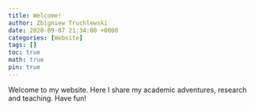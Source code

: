 ```yaml
---
title: Welcome!
author: Zbigniew Truchlewski
date: 2020-09-07 21:34:00 +0000
categories: [Website]
tags: []
toc: true
math: true
pin: true
---
```


Welcome to my website. Here I share my academic adventures, research and teaching. Have fun!

<!-- $$
\begin{align} 	
\centering
& \text{(1)} &  A_i                     & \sim \mathrm{Binomial}( 1 , p_i ) \flab{likelihood} \\
& \text{(2)} & \mathrm{logit}(p_i)      & = \alpha + \gamma_{\mathrm{country[i]}} + \alpha_{\mathrm{year[j]}} + \beta_{\textsw{\textbf{X}}}^\text{Controls} \flab{model} \\
& \text{(3)} & \alpha                   & \thicksim \mathcal{N}(0, 10) \flab{prior for intercept} \\
& \text{(4)} & \gamma                   & \thicksim \mathcal{MVNormal}([0, 0], \textsw{\textbf{K}}) \flab{prior for intercepts}  \\
& \text{(5)} & \textsw{\textbf{K}}_{ij} & = \eta^2 \mathrm{exp}(-\rho^2D^2_{ij}) + \delta_{ij}\sigma^2 \flab{define covariance matrix} \\
& \text{(6)} & \eta^2                   & \thicksim \mathcal{HC}(0, 1) \flab{prior for maximum covariance} \\
& \text{(7)} & \rho^2                   & \thicksim \mathcal{HC}(0, 1) \flab{prior for rate of decline} \\
& \text{(8)} & \sigma^2                 & \thicksim \mathcal{HC}(0, 1) \flab{prior for within-group covariance} \\
& \text{(9)} & \beta_{\textsw{\textbf{X}}}^\text{Controls} & \thicksim \mathcal{N}(0, 1) \flab{prior for controls} \\
& \text{(10)} & \alpha_{\mathrm{year}}   & \thicksim \mathcal{N}(0, \sigma_{\mathrm{year}}) \flab{prior for $\alpha_{\mathrm{year}}$} \\
& \text{(11)} & \sigma_{\mathrm{year}}   & \thicksim \mathcal{HC}(0, 1) \flab{prior for standard deviation of year} \\
\end{align}
$$

```r
library(plm)

robust.se <- function(fm, clvar){
    # R-codes (www.r-project.org) for computing
    # clustered-standard errors. Mahmood Arai, Jan 26, 2008.
    # The arguments of the function are:
    # fitted model, cluster1 and cluster2
    # You need to install libraries `sandwich' and `lmtest'
  library(sandwich);library(lmtest);
  x <- eval(fm$call$data, envir = parent.frame())
  if ("polr" %in% class(fm)) {
    require(MASS)
    cluster <- x[rownames(predict(fm, type = "probs")), clvar]
  } else {
    cluster <- x[names(predict(fm)), clvar]
  }
  M <- length(unique(cluster))
  N <- length(cluster)
  K <- dim(vcov(fm))[1]
  dfc <- (M/(M-1))*((N-1)/(N-K))
  uj  <- apply(estfun(fm),2, function(x) tapply(x, cluster, sum));
  vcovCL <- dfc*sandwich(fm, meat=crossprod(uj)/N)
  return(vcovCL)
}
```
 -->